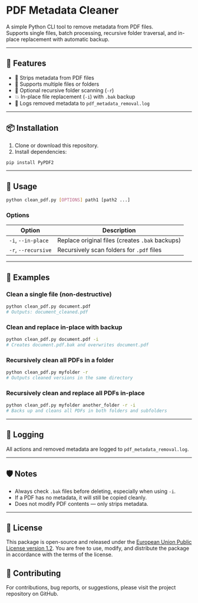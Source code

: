# PDF Metadata Cleaner

A simple Python CLI tool to remove metadata from PDF files.  
Supports single files, batch processing, recursive folder traversal, and in-place replacement with automatic backup.

---

## 🚀 Features

- 🧼 Strips metadata from PDF files
- 📁 Supports multiple files or folders
- 🔁 Optional recursive folder scanning (`-r`)
- 💥 In-place file replacement (`-i`) with `.bak` backup
- 📝 Logs removed metadata to `pdf_metadata_removal.log`

---

## 📦 Installation

1. Clone or download this repository.
2. Install dependencies:

```bash
pip install PyPDF2
```

---

## 🔧 Usage

```bash
python clean_pdf.py [OPTIONS] path1 [path2 ...]
```

### Options

| Option            | Description                                      |
|-------------------|--------------------------------------------------|
| `-i`, `--in-place`| Replace original files (creates `.bak` backups) |
| `-r`, `--recursive`| Recursively scan folders for `.pdf` files      |

---

## 📂 Examples

### Clean a single file (non-destructive)

```bash
python clean_pdf.py document.pdf
# Outputs: document_cleaned.pdf
```

### Clean and replace in-place with backup

```bash
python clean_pdf.py document.pdf -i
# Creates document.pdf.bak and overwrites document.pdf
```

### Recursively clean all PDFs in a folder

```bash
python clean_pdf.py myfolder -r
# Outputs cleaned versions in the same directory
```

### Recursively clean and replace all PDFs in-place

```bash
python clean_pdf.py myfolder another_folder -r -i
# Backs up and cleans all PDFs in both folders and subfolders
```

---

## 📝 Logging

All actions and removed metadata are logged to `pdf_metadata_removal.log`.

---

## 🛡️ Notes

- Always check `.bak` files before deleting, especially when using `-i`.
- If a PDF has no metadata, it will still be copied cleanly.
- Does not modify PDF contents — only strips metadata.

---

## 📃 License

This package is open-source and released under the [European Union Public License version 1.2](https://joinup.ec.europa.eu/collection/eupl/eupl-text-eupl-12).
You are free to use, modify, and distribute the package in accordance with the terms of the license.

## 👷 Contributing

For contributions, bug reports, or suggestions, please visit the project repository on GitHub.

